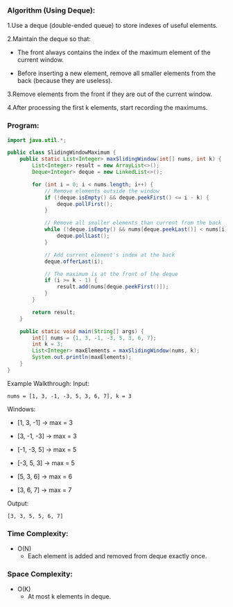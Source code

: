 ### Algorithm (Using Deque):
1.Use a deque (double-ended queue) to store indexes of useful elements.

2.Maintain the deque so that:

  * The front always contains the index of the maximum element of the current window.

  * Before inserting a new element, remove all smaller elements from the back (because they are useless).

3.Remove elements from the front if they are out of the current window.

4.After processing the first k elements, start recording the maximums.  

### Program:
``` Java
import java.util.*;

public class SlidingWindowMaximum {
    public static List<Integer> maxSlidingWindow(int[] nums, int k) {
        List<Integer> result = new ArrayList<>();
        Deque<Integer> deque = new LinkedList<>();

        for (int i = 0; i < nums.length; i++) {
            // Remove elements outside the window
            if (!deque.isEmpty() && deque.peekFirst() <= i - k) {
                deque.pollFirst();
            }

            // Remove all smaller elements than current from the back
            while (!deque.isEmpty() && nums[deque.peekLast()] < nums[i]) {
                deque.pollLast();
            }

            // Add current element's index at the back
            deque.offerLast(i);

            // The maximum is at the front of the deque
            if (i >= k - 1) {
                result.add(nums[deque.peekFirst()]);
            }
        }

        return result;
    }

    public static void main(String[] args) {
        int[] nums = {1, 3, -1, -3, 5, 3, 6, 7};
        int k = 3;
        List<Integer> maxElements = maxSlidingWindow(nums, k);
        System.out.println(maxElements);
    }
}
```
 Example Walkthrough:
Input:

```
nums = [1, 3, -1, -3, 5, 3, 6, 7], k = 3

```
Windows:

* [1, 3, -1] → max = 3

* [3, -1, -3] → max = 3

* [-1, -3, 5] → max = 5

* [-3, 5, 3] → max = 5

* [5, 3, 6] → max = 6

* [3, 6, 7] → max = 7

Output:

```
[3, 3, 5, 5, 6, 7]
```
### Time Complexity:
* O(N)
  * Each element is added and removed from deque exactly once.

### Space Complexity:
* O(K)
  * At most k elements in deque.
